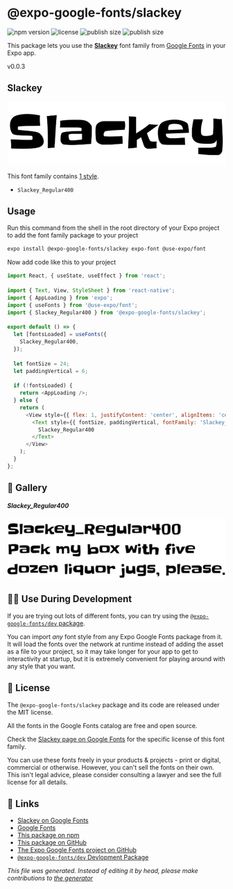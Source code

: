 # @expo-google-fonts/slackey

![npm version](https://flat.badgen.net/npm/v/@expo-google-fonts/slackey)
![license](https://flat.badgen.net/github/license/expo/google-fonts)
![publish size](https://flat.badgen.net/packagephobia/install/@expo-google-fonts/slackey)
![publish size](https://flat.badgen.net/packagephobia/publish/@expo-google-fonts/slackey)

This package lets you use the [**Slackey**](https://fonts.google.com/specimen/Slackey) font family from [Google Fonts](https://fonts.google.com/) in your Expo app.

v0.0.3

## Slackey

![Slackey](./font-family.png)

This font family contains [1 style](#gallery).

- `Slackey_Regular400`

## Usage

Run this command from the shell in the root directory of your Expo project to add the font family package to your project
```sh
expo install @expo-google-fonts/slackey expo-font @use-expo/font
```

Now add code like this to your project
```js
import React, { useState, useEffect } from 'react';

import { Text, View, StyleSheet } from 'react-native';
import { AppLoading } from 'expo';
import { useFonts } from '@use-expo/font';
import { Slackey_Regular400 } from '@expo-google-fonts/slackey';

export default () => {
  let [fontsLoaded] = useFonts({
    Slackey_Regular400,
  });

  let fontSize = 24;
  let paddingVertical = 6;

  if (!fontsLoaded) {
    return <AppLoading />;
  } else {
    return (
      <View style={{ flex: 1, justifyContent: 'center', alignItems: 'center' }}>
        <Text style={{ fontSize, paddingVertical, fontFamily: 'Slackey_Regular400' }}>
          Slackey_Regular400
        </Text>
      </View>
    );
  }
};

```

## 🔡 Gallery

##### Slackey_Regular400
![Slackey_Regular400](./bceb941e47abbef80f27aebbdcb657e241b5ea1f17923b61537b6f64ff87af62.ttf.png)


## 👩‍💻 Use During Development

If you are trying out lots of different fonts, you can try using the [`@expo-google-fonts/dev` package](https://github.com/expo/google-fonts/tree/master/font-packages/dev#readme).

You can import *any* font style from any Expo Google Fonts package from it. It will load the fonts
over the network at runtime instead of adding the asset as a file to your project, so it may take longer
for your app to get to interactivity at startup, but it is extremely convenient
for playing around with any style that you want.

## 📖 License

The `@expo-google-fonts/slackey` package and its code are released under the MIT license.

All the fonts in the Google Fonts catalog are free and open source.

Check the [Slackey page on Google Fonts](https://fonts.google.com/specimen/Slackey) for the specific license of this font family.

You can use these fonts freely in your products & projects - print or digital, commercial or otherwise. However, you can't sell the fonts on their own. This isn't legal advice, please consider consulting a lawyer and see the full license for all details.

## 🔗 Links

- [Slackey on Google Fonts](https://fonts.google.com/specimen/Slackey)
- [Google Fonts](https://fonts.google.com/)
- [This package on npm](https://www.npmjs.com/package/@expo-google-fonts/slackey)
- [This package on GitHub](https://github.com/expo/google-fonts/tree/master/font-packages/slackey)
- [The Expo Google Fonts project on GitHub](https://github.com/expo/google-fonts)
- [`@expo-google-fonts/dev` Devlopment Package](https://github.com/expo/google-fonts/tree/master/font-packages/dev)


*This file was generated. Instead of editing it by head, please make contributions to [the generator](https://github.com/expo/google-fonts/tree/master/packages/generator)*

